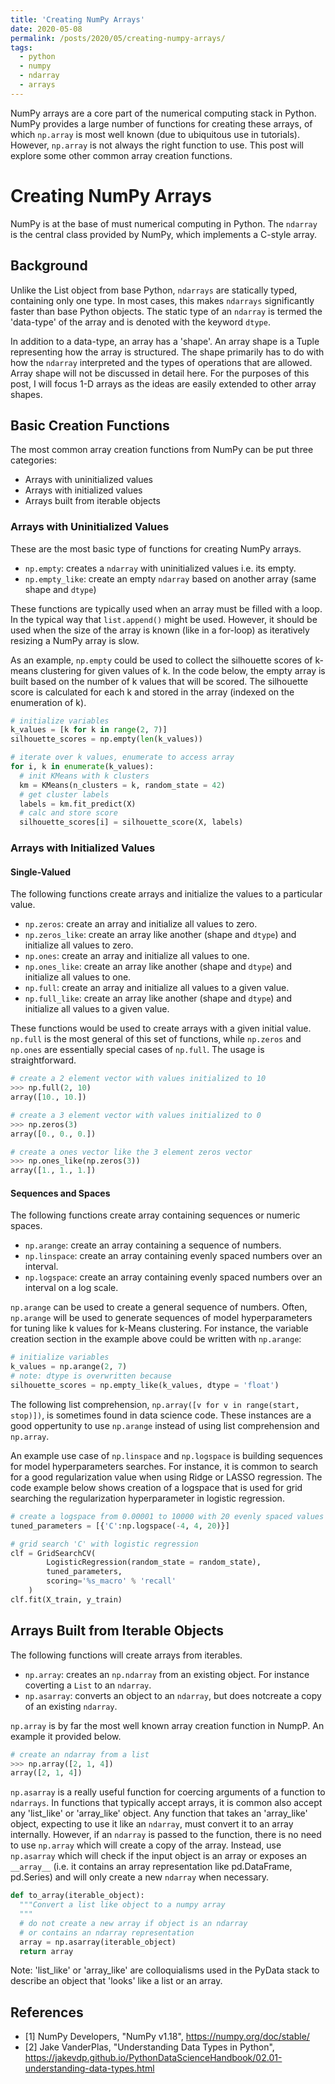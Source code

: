 ```yaml
---
title: 'Creating NumPy Arrays'
date: 2020-05-08
permalink: /posts/2020/05/creating-numpy-arrays/
tags:
  - python
  - numpy
  - ndarray
  - arrays
---
```


NumPy arrays are a core part of the numerical computing stack in Python.
NumPy provides a large number of functions for creating these arrays, 
of which `np.array` is most well known (due to ubiquitous use in tutorials).
However, `np.array` is not always the right function to use.
This post will explore some other common array creation functions.

# Creating NumPy Arrays

NumPy is at the base of must numerical computing in Python.
The `ndarray` is the central class provided by NumPy, which implements a C-style array.

## Background

Unlike the List object from base Python, `ndarrays` are statically typed,
 containing only one type.
In most cases, this makes `ndarrays` significantly faster than base Python objects.
The static type of an `ndarray` is termed the 'data-type' of the array and is denoted with the keyword `dtype`. 

In addition to a data-type, an array has a 'shape'.
An array shape is a Tuple representing how the array is structured.
The shape primarily has to do with how the `ndarray` interpreted and
 the types of operations that are allowed.
Array shape will not be discussed in detail here.
For the purposes of this post, I will focus 1-D arrays as the ideas are easily extended to other array shapes.


## Basic Creation Functions

The most common array creation functions from NumPy can be put three categories: 

* Arrays with uninitialized values
* Arrays with initialized values
* Arrays built from iterable objects

### Arrays with Uninitialized Values

These are the most basic type of functions for creating NumPy arrays.

* `np.empty`: creates a `ndarray` with uninitialized values i.e. its empty.
* `np.empty_like`: create an empty `ndarray` based on another array (same shape and `dtype`)

These functions are typically used when an array must be filled with a loop.
In the typical way that `list.append()` might be used.
However, it should be used when the size of the array is known (like in a for-loop) as iteratively resizing a NumPy array is slow.

As an example, `np.empty` could be used to collect the silhouette scores of k-means clustering for given values of k.
In the code below, the empty array is built based on the number of k values that will be scored.
The silhouette score is calculated for each k and stored in the array (indexed on the enumeration of k).

```python
# initialize variables
k_values = [k for k in range(2, 7)]
silhouette_scores = np.empty(len(k_values))

# iterate over k values, enumerate to access array
for i, k in enumerate(k_values):
  # init KMeans with k clusters
  km = KMeans(n_clusters = k, random_state = 42)
  # get cluster labels
  labels = km.fit_predict(X)
  # calc and store score
  silhouette_scores[i] = silhouette_score(X, labels)
```

### Arrays with Initialized Values

#### Single-Valued

The following functions create arrays and initialize the values to a particular value.

* `np.zeros`: create an array and initialize all values to zero.
* `np.zeros_like`: create an array like another (shape and `dtype`) and initialize all values to zero.
* `np.ones`: create an array and initialize all values to one.
* `np.ones_like`: create an array like another (shape and `dtype`) and initialize all values to one.
* `np.full`: create an array and initialize all values to a given value.
* `np.full_like`: create an array like another (shape and `dtype`) and initialize all values to a given value.

These functions would be used to create arrays with a given initial value.
`np.full` is the most general of this set of functions,
 while `np.zeros` and `np.ones` are essentially special cases of `np.full`.
The usage is straightforward.

```python
# create a 2 element vector with values initialized to 10
>>> np.full(2, 10)
array([10., 10.])

# create a 3 element vector with values initialized to 0
>>> np.zeros(3)
array([0., 0., 0.])

# create a ones vector like the 3 element zeros vector
>>> np.ones_like(np.zeros(3))
array([1., 1., 1.])
```

#### Sequences and Spaces

The following functions create array containing sequences or numeric spaces.

* `np.arange`: create an array containing a sequence of numbers.
* `np.linspace`: create an array containing evenly spaced numbers over an interval.
* `np.logspace`: create an array containing evenly spaced numbers over an interval on a log scale.

`np.arange` can be used to create a general sequence of numbers.
Often, `np.arange` will be used to generate sequences of model hyperparameters for tuning like k values for k-Means clustering.
For instance, the variable creation section in the example above could be written with `np.arange`:

```python
# initialize variables
k_values = np.arange(2, 7)
# note: dtype is overwritten because 
silhouette_scores = np.empty_like(k_values, dtype = 'float')
```

The following list comprehension, `np.array([v for v in range(start, stop)])`, is sometimes found in data science code.
These instances are a good oppertunity to use `np.arange` instead of using list comprehension and `np.array`.

An example use case of `np.linspace` and `np.logspace` is building sequences for model hyperparameters searches.
For instance, it is common to search for a good regularization value when using Ridge or LASSO regression.
The code example below shows creation of a logspace that is used for grid searching the regularization hyperparameter in logistic regression.

```python
# create a logspace from 0.00001 to 10000 with 20 evenly spaced values
tuned_parameters = [{'C':np.logspace(-4, 4, 20)}]

# grid search 'C' with logistic regression
clf = GridSearchCV(
        LogisticRegression(random_state = random_state),
        tuned_parameters,
        scoring='%s_macro' % 'recall'
    )
clf.fit(X_train, y_train)
```

## Arrays Built from Iterable Objects

The following functions will create arrays from iterables.

* `np.array`: creates an `np.ndarray` from an existing object. For instance coverting a `List` to an `ndarray`.
* `np.asarray`: converts an object to an `ndarray`, but does notcreate a copy of an existing `ndarray`.

`np.array` is by far the most well known array creation function in NumpP.
An example it provided below.

```python
# create an ndarray from a list
>>> np.array([2, 1, 4])
array([2, 1, 4])
```

`np.asarray` is a really useful function for coercing arguments of a function to `ndarrays`.
In functions that typically accept arrays, it is common also accept any 'list\_like' or 'array\_like' object.
Any function that takes an 'array\_like' object, expecting to use it like an `ndarray`, must convert it to an array internally.
However, if an `ndarray` is passed to the function, there is no need to use `np.array` which will create a copy of the array.
Instead, use `np.asarray` which will check if the input object is an array or exposes an `__array__` 
 (i.e. it contains an array representation like pd.DataFrame, pd.Series)
 and will only create a new `ndarray` when necessary.

```python
def to_array(iterable_object):
  """Convert a list like object to a numpy array
  """
  # do not create a new array if object is an ndarray
  # or contains an ndarray representation
  array = np.asarray(iterable_object)
  return array

```

Note: 'list\_like' or 'array\_like' are colloquialisms used in the PyData stack to describe an object that 'looks' like a list or an array.

## References

* \[1\] NumPy Developers, "NumPy v1.18", https://numpy.org/doc/stable/
* \[2\] Jake VanderPlas, "Understanding Data Types in Python", https://jakevdp.github.io/PythonDataScienceHandbook/02.01-understanding-data-types.html
